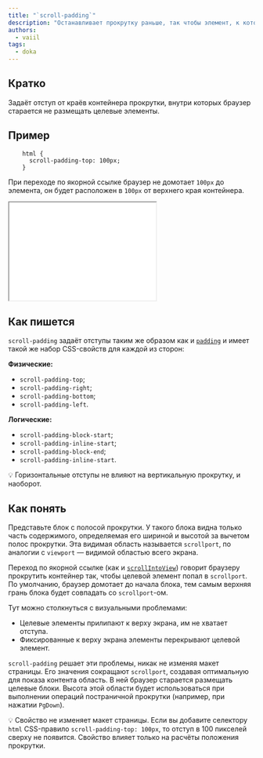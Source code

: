 ```yaml
---
title: "`scroll-padding`"
description: "Останавливает прокрутку раньше, так чтобы элемент, к которому крутим, не прилипал к краям контейнера"
authors:
  - vaiil
tags:
  - doka
---
```


## Кратко

Задаёт отступ от краёв контейнера прокрутки, внутри которых браузер старается не размещать целевые элементы.

## Пример


```
    html {
      scroll-padding-top: 100px;
    }
```
При переходе по якорной ссылке браузер не домотает `100px` до элемента, он будет расположен в `100px` от верхнего края контейнера.
<iframe title="Отступ при прокрутке к якорю" src="demos/anchor-offset/" height="200" sandbox></iframe>

## Как пишется

`scroll-padding` задаёт отступы таким же образом как и [`padding`](/css/padding/#kak-pishetsya) и имеет такой же набор CSS-свойств для каждой из сторон:

**Физические:**

- `scroll-padding-top`;
- `scroll-padding-right`;
- `scroll-padding-bottom`;
- `scroll-padding-left`.

**Логические:**

- `scroll-padding-block-start`;
- `scroll-padding-inline-start`;
- `scroll-padding-block-end`;
- `scroll-padding-inline-start`.

<aside>

💡 Горизонтальные отступы не влияют на вертикальную прокрутку, и наоборот.

</aside>

## Как понять

Представьте блок с полосой прокрутки. У такого блока видна только часть содержимого, определяемая его шириной и высотой за вычетом полос прокрутки. Эта видимая область называется `scrollport`, по аналогии с `viewport` — видимой областью всего экрана.

Переход по якорной ссылке (как и [`scrollIntoView`](/js/element-scroll-scrollintoview/)) говорит браузеру прокрутить контейнер так, чтобы целевой элемент попал в `scrollport`. По умолчанию, браузер домотает до начала блока, тем самым верхняя грань блока будет совпадать со `scrollport`-ом.

Тут можно столкнуться с визуальными проблемами:

- Целевые элементы прилипают к верху экрана, им не хватает отступа.
- Фиксированные к верху экрана элементы перекрывают целевой элемент.

`scroll-padding` решает эти проблемы, никак не изменяя макет страницы. Его значения сокращают `scrollport`, создавая оптимальную для показа контента область. В ней браузер старается размещать целевые блоки. Высота этой области будет использоваться при выполнении операций постраничной прокрутки (например, при нажатии `PgDown`).

<aside>

💡 Свойство не изменяет макет страницы. Если вы добавите селектору `html` CSS-правило `scroll-padding-top: 100px`, то отступ в 100 пикселей сверху не появится. Свойство влияет только на расчёты положения прокрутки.

</aside>
